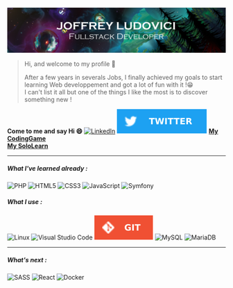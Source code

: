 ![Outerwild Ending Screen](/OuterWilds2.png)


>Hi, and welcome to my profile 👋
>
>After a few years in severals Jobs, I finally achieved my goals to start learning Web developpement and got a lot of fun with it !😁  
I can't list it all but one of the things I like the most is to discover something new !  



**Come to me and say Hi 😄**
[![LinkedIn](https://img.shields.io/badge/linkedin-%230077B5.svg?style=for-the-badge&logo=linkedin&logoColor=white)](https://www.linkedin.com/in/joffreyludovici/) [![Twitter](/twitter.svg)](https://twitter.com/LudovJoe)
**[My CodingGame ](https://www.codingame.com/profile/ac94e4d48594e9a4b2d43b2c7c0e8f783191264)**  
**[My SoloLearn ](https://www.sololearn.com/profile/8896673)**
____
##### What I've learned already :
![PHP](https://img.shields.io/badge/php-%23777BB4.svg?style=for-the-badge&logo=php&logoColor=white) ![HTML5](https://img.shields.io/badge/html5-%23E34F26.svg?style=for-the-badge&logo=html5&logoColor=white) ![CSS3](https://img.shields.io/badge/css3-%231572B6.svg?style=for-the-badge&logo=css3&logoColor=white) ![JavaScript](https://img.shields.io/badge/javascript-%23323330.svg?style=for-the-badge&logo=javascript&logoColor=%23F7DF1E) ![Symfony](https://img.shields.io/badge/symfony-%23000000.svg?style=for-the-badge&logo=symfony&logoColor=white)

##### What I use : 
![Linux](https://img.shields.io/badge/Linux-FCC624?style=for-the-badge&logo=linux&logoColor=black) ![Visual Studio Code](https://img.shields.io/badge/Visual%20Studio%20Code-0078d7.svg?style=for-the-badge&logo=visual-studio-code&logoColor=white) ![Git](/GIT.svg) ![MySQL](https://img.shields.io/badge/mysql-%2300f.svg?style=for-the-badge&logo=mysql&logoColor=white) ![MariaDB](https://img.shields.io/badge/MariaDB-003545?style=for-the-badge&logo=mariadb&logoColor=white) 
___

##### What's next :
![SASS](https://img.shields.io/badge/SASS-hotpink.svg?style=for-the-badge&logo=SASS&logoColor=white) ![React](https://img.shields.io/badge/react-%2320232a.svg?style=for-the-badge&logo=react&logoColor=%2361DAFB) ![Docker](https://img.shields.io/badge/docker-%230db7ed.svg?style=for-the-badge&logo=docker&logoColor=white)

